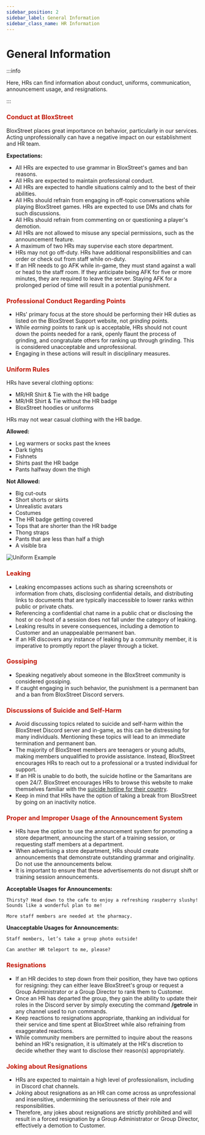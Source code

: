 ```yaml
---
sidebar_position: 2
sidebar_label: General Information
sidebar_class_name: HR Information
---
```


# General Information

:::info

Here, HRs can find information about conduct, uniforms, communication, announcement usage, and resignations.

:::

### <font color="#C21807">Conduct at BloxStreet</font>
BloxStreet places great importance on behavior, particularly in our services. Acting unprofessionally can have a negative impact on our establishment and HR team.

__Expectations:__
- All HRs are expected to use grammar in BloxStreet's games and ban reasons.
- All HRs are expected to maintain professional conduct.
- All HRs are expected to handle situations calmly and to the best of their abilities.
- All HRs should refrain from engaging in off-topic conversations while playing BloxStreet games. HRs are expected to use DMs and chats for such discussions.
- All HRs should refrain from commenting on or questioning a player's demotion.
- All HRs are not allowed to misuse any special permissions, such as the announcement feature.
- A maximum of two HRs may supervise each store department.
- HRs may not go off-duty. HRs have additional responsibilities and can order or check out from staff while on-duty.
- If an HR needs to go AFK while in-game, they must stand against a wall or head to the staff room. If they anticipate being AFK for five or more minutes, they are required to leave the server. Staying AFK for a prolonged period of time will result in a potential punishment.

### <font color="#C21807">Professional Conduct Regarding Points</font>
- HRs' primary focus at the store should be performing their HR duties as listed on the BloxStreet Support website, not *grinding* points.
- While *earning* points to rank up is acceptable, HRs should not count down the points needed for a rank, openly flaunt the process of grinding, and congratulate others for ranking up through grinding. This is considered unacceptable and unprofessional.
- Engaging in these actions will result in disciplinary measures.

### <font color="#C21807">Uniform Rules</font>
HRs have several clothing options:
- MR/HR Shirt & Tie with the HR badge
- MR/HR Shirt & Tie without the HR badge 
- BloxStreet hoodies or uniforms

HRs may not wear casual clothing with the HR badge.

__Allowed:__
- Leg warmers or socks past the knees
- Dark tights
- Fishnets
- Shirts past the HR badge
- Pants halfway down the thigh

__Not Allowed:__
- Big cut-outs
- Short shorts or skirts
- Unrealistic avatars
- Costumes
- The HR badge getting covered
- Tops that are shorter than the HR badge
- Thong straps
- Pants that are less than half a thigh
- A visible bra

![Uniform Example](https://i.ibb.co/SwBX4fX/Screenshot-2024-07-27-at-6-38-48-PM.webp)

### <font color="#C21807">Leaking</font>
- Leaking encompasses actions such as sharing screenshots or information from chats, disclosing confidential details, and distributing links to documents that are typically inaccessible to lower ranks within public or private chats.
- Referencing a confidential chat name in a public chat or disclosing the host or co-host of a session does not fall under the category of leaking.
- Leaking results in severe consequences, including a demotion to Customer and an unappealable permanent ban.
- If an HR discovers any instance of leaking by a community member, it is imperative to promptly report the player through a ticket.

### <font color="#C21807">Gossiping</font>
- Speaking negatively about someone in the BloxStreet community is considered gossiping.
- If caught engaging in such behavior, the punishment is a permanent ban and a ban from BloxStreet Discord servers.

### <font color="#C21807">Discussions of Suicide and Self-Harm</font>
- Avoid discussing topics related to suicide and self-harm within the BloxStreet Discord server and in-game, as this can be distressing for many individuals. Mentioning these topics will lead to an immediate termination and permanent ban.
- The majority of BloxStreet members are teenagers or young adults, making members unqualified to provide assistance. Instead, BloxStreet encourages HRs to reach out to a professional or a trusted individual for support.
- If an HR is unable to do both, the suicide hotline or the Samaritans are open 24/7. BloxStreet encourages HRs to browse this website to make themselves familiar with the [suicide hotline for their country](https://blog.opencounseling.com/suicide-hotlines/).
- Keep in mind that HRs have the option of taking a break from BloxStreet by going on an inactivity notice.


### <font color="#C21807">Proper and Improper Usage of the Announcement System</font>
- HRs have the option to use the announcement system for promoting a store department, announcing the start of a training session, or requesting staff members at a department.
- When advertising a store department, HRs should create announcements that demonstrate outstanding grammar and originality. Do not use the announcements below.
- It is important to ensure that these advertisements do not disrupt shift or training session announcements.
  
__Acceptable Usages for Announcements:__

`Thirsty? Head down to the cafe to enjoy a refreshing raspberry slushy! Sounds like a wonderful plan to me!`

`More staff members are needed at the pharmacy.`

__Unacceptable Usages for Announcements:__

`Staff members, let’s take a group photo outside!`

`Can another HR teleport to me, please?`


### <font color="#C21807">Resignations</font>
- If an HR decides to step down from their position, they have two options for resigning: they can either leave BloxStreet's group or request a Group Administrator or a Group Director to rank them to Customer.
- Once an HR has departed the group, they gain the ability to update their roles in the Discord server by simply executing the command **/getrole** in any channel used to run commands.
- Keep reactions to resignations appropriate, thanking an individual for their service and time spent at BloxStreet while also refraining from exaggerated reactions.
- While community members are permitted to inquire about the reasons behind an HR's resignation, it is ultimately at the HR's discretion to decide whether they want to disclose their reason(s) appropriately.

### <font color="#C21807">Joking about Resignations</font>
- HRs are expected to maintain a high level of professionalism, including in Discord chat channels.
- Joking about resignations as an HR can come across as unprofessional and insensitive, undermining the seriousness of their role and responsibilities.
- Therefore, any jokes about resignations are strictly prohibited and will result in a forced resignation by a Group Administrator or Group Director, effectively a demotion to Customer.
